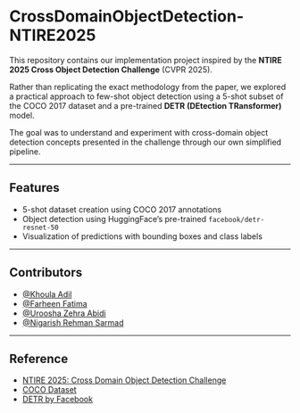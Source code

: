 # CrossDomainObjectDetection-NTIRE2025

This repository contains our implementation project inspired by the **NTIRE 2025 Cross Object Detection Challenge** (CVPR 2025).

Rather than replicating the exact methodology from the paper, we explored a practical approach to few-shot object detection using a 5-shot subset of the COCO 2017 dataset and a pre-trained **DETR (DEtection TRansformer)** model.

The goal was to understand and experiment with cross-domain object detection concepts presented in the challenge through our own simplified pipeline.


---

## Features

- 5-shot dataset creation using COCO 2017 annotations
- Object detection using HuggingFace’s pre-trained `facebook/detr-resnet-50`
- Visualization of predictions with bounding boxes and class labels

---

## Contributors

- [@Khoula Adil](https://github.com/KhoulaAdil)
- [@Farheen Fatima](https://github.com/farheeen16)
- [@Uroosha Zehra Abidi](https://github.com/Uroosha4048)
- [@Nigarish Rehman Sarmad](https://github.com/nigarishrehmansarmad)

---

## Reference

- [NTIRE 2025: Cross Domain Object Detection Challenge](https://arxiv.org/pdf/2504.10685)
- [COCO Dataset](https://cocodataset.org)
- [DETR by Facebook](https://github.com/facebookresearch/detectron2)
